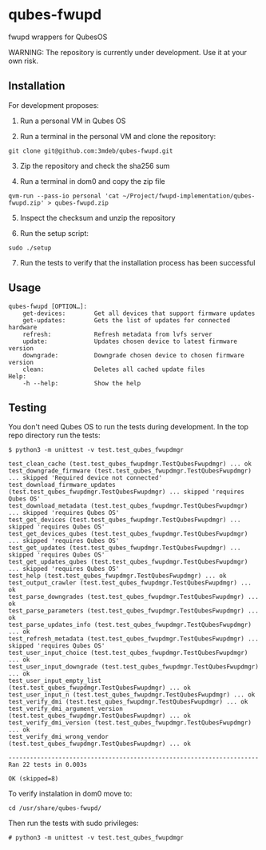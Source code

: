 # qubes-fwupd

fwupd wrappers for QubesOS

WARNING: The repository is currently under development. Use it at your own risk.

## Installation

For development proposes:

1. Run a personal VM in Qubes OS

2. Run a terminal in the personal VM and clone the repository:

```
git clone git@github.com:3mdeb/qubes-fwupd.git
```

3. Zip the repository and check the sha256 sum

4. Run a terminal in dom0 and copy the zip file

```
qvm-run --pass-io personal 'cat ~/Project/fwupd-implementation/qubes-fwupd.zip' > qubes-fwupd.zip
```

5. Inspect the checksum and unzip the repository

6. Run the setup script:

```
sudo ./setup
```

7. Run the tests to verify that the installation process has been successful

## Usage

```
qubes-fwupd [OPTION…]:
    get-devices:        Get all devices that support firmware updates
    get-updates:        Gets the list of updates for connected hardware
    refresh:            Refresh metadata from lvfs server
    update:             Updates chosen device to latest firmware version
    downgrade:          Downgrade chosen device to chosen firmware version
    clean:              Deletes all cached update files
Help:
    -h --help:          Show the help
```

## Testing

You don't need Qubes OS to run the tests during development. In the top
repo directory run the tests:

```
$ python3 -m unittest -v test.test_qubes_fwupdmgr

test_clean_cache (test.test_qubes_fwupdmgr.TestQubesFwupdmgr) ... ok
test_downgrade_firmware (test.test_qubes_fwupdmgr.TestQubesFwupdmgr) ... skipped 'Required device not connected'
test_download_firmware_updates (test.test_qubes_fwupdmgr.TestQubesFwupdmgr) ... skipped 'requires Qubes OS'
test_download_metadata (test.test_qubes_fwupdmgr.TestQubesFwupdmgr) ... skipped 'requires Qubes OS'
test_get_devices (test.test_qubes_fwupdmgr.TestQubesFwupdmgr) ... skipped 'requires Qubes OS'
test_get_devices_qubes (test.test_qubes_fwupdmgr.TestQubesFwupdmgr) ... skipped 'requires Qubes OS'
test_get_updates (test.test_qubes_fwupdmgr.TestQubesFwupdmgr) ... skipped 'requires Qubes OS'
test_get_updates_qubes (test.test_qubes_fwupdmgr.TestQubesFwupdmgr) ... skipped 'requires Qubes OS'
test_help (test.test_qubes_fwupdmgr.TestQubesFwupdmgr) ... ok
test_output_crawler (test.test_qubes_fwupdmgr.TestQubesFwupdmgr) ... ok
test_parse_downgrades (test.test_qubes_fwupdmgr.TestQubesFwupdmgr) ... ok
test_parse_parameters (test.test_qubes_fwupdmgr.TestQubesFwupdmgr) ... ok
test_parse_updates_info (test.test_qubes_fwupdmgr.TestQubesFwupdmgr) ... ok
test_refresh_metadata (test.test_qubes_fwupdmgr.TestQubesFwupdmgr) ... skipped 'requires Qubes OS'
test_user_input_choice (test.test_qubes_fwupdmgr.TestQubesFwupdmgr) ... ok
test_user_input_downgrade (test.test_qubes_fwupdmgr.TestQubesFwupdmgr) ... ok
test_user_input_empty_list (test.test_qubes_fwupdmgr.TestQubesFwupdmgr) ... ok
test_user_input_n (test.test_qubes_fwupdmgr.TestQubesFwupdmgr) ... ok
test_verify_dmi (test.test_qubes_fwupdmgr.TestQubesFwupdmgr) ... ok
test_verify_dmi_argument_version (test.test_qubes_fwupdmgr.TestQubesFwupdmgr) ... ok
test_verify_dmi_version (test.test_qubes_fwupdmgr.TestQubesFwupdmgr) ... ok
test_verify_dmi_wrong_vendor (test.test_qubes_fwupdmgr.TestQubesFwupdmgr) ... ok

----------------------------------------------------------------------
Ran 22 tests in 0.003s

OK (skipped=8)
```

To verify instalation in dom0 move to:

```
cd /usr/share/qubes-fwupd/
```

Then run the tests with sudo privileges:

```
# python3 -m unittest -v test.test_qubes_fwupdmgr
```
